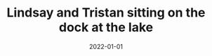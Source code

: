 ---
title: Lindsay and Tristan sitting on the dock at the lake
tags: social
image: lindsay-tristan-lake.jpg
alt: Lindsay and Tristan sitting on the dock at the lake
date: 2022-01-01
---